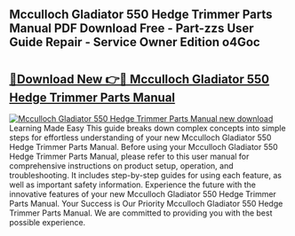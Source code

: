 ## Mcculloch Gladiator 550 Hedge Trimmer Parts Manual PDF Download Free - Part-zzs User Guide Repair - Service Owner Edition o4Goc

# <h2><a href="http://bc55838.oget.top/?id=Mcculloch+Gladiator+550+Hedge+Trimmer+Parts+Manual">🔗Download New 👉🔴 Mcculloch Gladiator 550 Hedge Trimmer Parts Manual</a></h2>

[![Mcculloch Gladiator 550 Hedge Trimmer Parts Manual new download](https://i.imgur.com/5g1atiW.png)](http://bc55838.oget.top/?id=Mcculloch+Gladiator+550+Hedge+Trimmer+Parts+Manual)
Learning Made Easy This guide breaks down complex concepts into simple steps for effortless understanding of your new Mcculloch Gladiator 550 Hedge Trimmer Parts Manual. Before using your Mcculloch Gladiator 550 Hedge Trimmer Parts Manual, please refer to this user manual for comprehensive instructions on product setup, operation, and troubleshooting. It includes step-by-step guides for using each feature, as well as important safety information. Experience the future with the innovative features of your new Mcculloch Gladiator 550 Hedge Trimmer Parts Manual. Your Success is Our Priority Mcculloch Gladiator 550 Hedge Trimmer Parts Manual. We are committed to providing you with the best possible experience.
